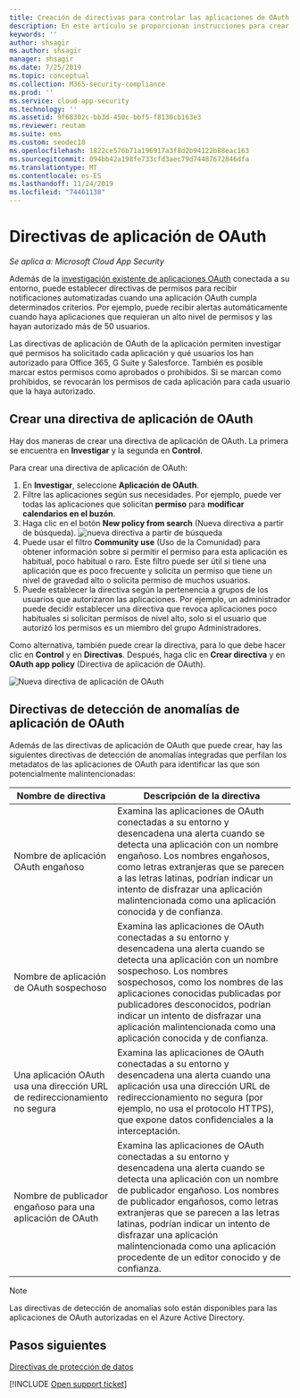 ```yaml
---
title: Creación de directivas para controlar las aplicaciones de OAuth en Cloud App Security
description: En este artículo se proporcionan instrucciones para crear directivas de permisos de la aplicación y trabajar con ellas en Microsoft Cloud App Security.
keywords: ''
author: shsagir
ms.author: shsagir
manager: shsagir
ms.date: 7/25/2019
ms.topic: conceptual
ms.collection: M365-security-compliance
ms.prod: ''
ms.service: cloud-app-security
ms.technology: ''
ms.assetid: 9f68302c-bb3d-450c-bbf5-f8130cb163e3
ms.reviewer: reutam
ms.suite: ems
ms.custom: seodec18
ms.openlocfilehash: 1822ce576b71a196917a3f8d2b94122b88eac163
ms.sourcegitcommit: 094bb42a198fe733cfd3aec79d74487672846dfa
ms.translationtype: MT
ms.contentlocale: es-ES
ms.lasthandoff: 11/24/2019
ms.locfileid: "74461138"
---
```

# <a name="oauth-app-policies"></a>Directivas de aplicación de OAuth

*Se aplica a: Microsoft Cloud App Security*

Además de la [investigación existente de aplicaciones OAuth](manage-app-permissions.md) conectada a su entorno, puede establecer directivas de permisos para recibir notificaciones automatizadas cuando una aplicación OAuth cumpla determinados criterios. Por ejemplo, puede recibir alertas automáticamente cuando haya aplicaciones que requieran un alto nivel de permisos y las hayan autorizado más de 50 usuarios. 

Las directivas de aplicación de OAuth de la aplicación permiten investigar qué permisos ha solicitado cada aplicación y qué usuarios los han autorizado para Office 365, G Suite y Salesforce. También es posible marcar estos permisos como aprobados o prohibidos. Si se marcan como prohibidos, se revocarán los permisos de cada aplicación para cada usuario que la haya autorizado. 

## <a name="create-a-new-oauth-app-policy"></a>Crear una directiva de aplicación de OAuth

Hay dos maneras de crear una directiva de aplicación de OAuth. La primera se encuentra en **Investigar** y la segunda en **Control**. 

Para crear una directiva de aplicación de OAuth:

1. En **Investigar**, seleccione **Aplicación de OAuth**.
2. Filtre las aplicaciones según sus necesidades. Por ejemplo, puede ver todas las aplicaciones que solicitan **permiso** para **modificar calendarios en el buzón**.
3. Haga clic en el botón **New policy from search** (Nueva directiva a partir de búsqueda). 
    ![nueva directiva a partir de búsqueda](./media/app-permissions-filter.png)
4. Puede usar el filtro **Community use** (Uso de la Comunidad) para obtener información sobre si permitir el permiso para esta aplicación es habitual, poco habitual o raro. Este filtro puede ser útil si tiene una aplicación que es poco frecuente y solicita un permiso que tiene un nivel de gravedad alto o solicita permiso de muchos usuarios. 
5. Puede establecer la directiva según la pertenencia a grupos de los usuarios que autorizaron las aplicaciones. Por ejemplo, un administrador puede decidir establecer una directiva que revoca aplicaciones poco habituales si solicitan permisos de nivel alto, solo si el usuario que autorizó los permisos es un miembro del grupo Administradores.

Como alternativa, también puede crear la directiva, para lo que debe hacer clic en **Control** y en **Directivas**. Después, haga clic en **Crear directiva** y en **OAuth app policy** (Directiva de aplicación de OAuth).

   ![Nueva directiva de aplicación de OAuth](./media/app-permissions-policy.png)

## <a name="oauth-app-anomaly-detection-policies"></a>Directivas de detección de anomalías de aplicación de OAuth

Además de las directivas de aplicación de OAuth que puede crear, hay las siguientes directivas de detección de anomalías integradas que perfilan los metadatos de las aplicaciones de OAuth para identificar las que son potencialmente malintencionadas:

| Nombre de directiva | Descripción de la directiva |
| --- | --- |
| Nombre de aplicación OAuth engañoso | Examina las aplicaciones de OAuth conectadas a su entorno y desencadena una alerta cuando se detecta una aplicación con un nombre engañoso. Los nombres engañosos, como letras extranjeras que se parecen a las letras latinas, podrían indicar un intento de disfrazar una aplicación malintencionada como una aplicación conocida y de confianza. |
| Nombre de aplicación de OAuth sospechoso | Examina las aplicaciones de OAuth conectadas a su entorno y desencadena una alerta cuando se detecta una aplicación con un nombre sospechoso. Los nombres sospechosos, como los nombres de las aplicaciones conocidas publicadas por publicadores desconocidos, podrían indicar un intento de disfrazar una aplicación malintencionada como una aplicación conocida y de confianza. |
| Una aplicación OAuth usa una dirección URL de redireccionamiento no segura | Examina las aplicaciones de OAuth conectadas a su entorno y desencadena una alerta cuando una aplicación usa una dirección URL de redireccionamiento no segura (por ejemplo, no usa el protocolo HTTPS), que expone datos confidenciales a la interceptación. |
| Nombre de publicador engañoso para una aplicación de OAuth | Examina las aplicaciones de OAuth conectadas a su entorno y desencadena una alerta cuando se detecta una aplicación con un nombre de publicador engañoso. Los nombres de publicador engañosos, como letras extranjeras que se parecen a las letras latinas, podrían indicar un intento de disfrazar una aplicación malintencionada como una aplicación procedente de un editor conocido y de confianza. |

> [!NOTE]
> Las directivas de detección de anomalías solo están disponibles para las aplicaciones de OAuth autorizadas en el Azure Active Directory.

  ## <a name="next-steps"></a>Pasos siguientes 
  [Directivas de protección de datos](data-protection-policies.md)

[!INCLUDE [Open support ticket](includes/support.md)]